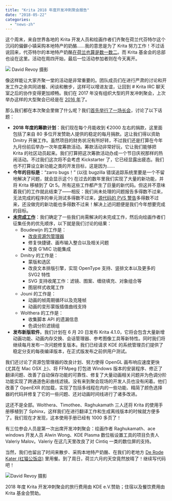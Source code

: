 ```yaml
---
title: "Krita 2018 年度开发冲刺聚会报告"
date: "2018-05-22"
categories: 
  - "news-zh"
---
```


这个周末，来自世界各地的 Krita 开发人员和绘画作者们齐聚在荷兰代芬特尔这个沉闷的偏僻小镇采购本地特产的奶酪……我的意思是为了 Krita 努力工作！不过话说回来，代芬特尔的本地特产奶酪[在荷兰也算是数一数二](http://www.kaashandel-debrink.nl/)。而 Krita 基金会的总部也设在这里。活动在周四开始，最后一位活动参加者则在今天离开。

[![](/images/posts/2018/2018-05_Krita-sprint_Deventer-1024x345.jpg)](https://krita.org/wp-content/uploads/2018/05/2018-05_Krita-sprint_Deventer.jpg) David Revoy 摄影

像这样能让大家齐聚一堂的活动是非常重要的。团队成员们在进行严肃的讨论和开发工作之余共同进餐、闲谈和散步，这样可以增进友谊，让回到 # Krita IRC 聊天室之后的协作变得更加顺畅。我们在 2017 年没有组织大型的开发冲刺聚会，上次举办这样的大型聚会已经是在 [2016 年](https://krita.org/en/item/2016-krita-sprint-day-1/)了。

那么我们都在本次聚会里做了什么呢？我们[首先举行了一场长会](https://files.kde.org/krita/krita_meeting_docs/Other%20Meetings/2018%20Krita%20Sprint%20Meeting.odt)，讨论了以下话题：

- **2018 年度的筹款计划**：我们现在每个月能收到 €2000 左右的捐款，这里面包括了来自 80 多位开发赞助人提供的稳定的每月捐款。这让我们得以资助 Dmitry 开展工作。虽然项目的财务状况有所好转，不过我们还是打算在今年九月份前后举办一次年度筹款活动。筹款活动非常好玩，它让我们能够把 Krita 的社区动员起来。我们打算把这次筹款活动办成一个节日庆祝那样的热闹活动。不过我们这次将不会考虑 Kickstarter 了，它已经显露出疲态。我们也不打算设立新功能之类的开发目标，这是因为……
- **今年的目标是**：“zarro bugs！” (以往 bugzilla 错误追踪系统里要是一个不留地解决了问题，就会显示这个) 在过去的数年里我们实现了大量的新功能，并将 Krita 移植到了 Qt 5。所有这些工作都产生了巨量的新代码。但这并不意味着我们的工作就此结束了——相反：我们尚未处理的问题报告多得数不过来，无法完成的程序的单元测试多得数不过来，[源代码的 PVS 警告](https://www.viva64.com/en/b/0569/)多得数不过来，还没做完的新功能也多得数不过来！解决上述问题便是我们今年想要完成的目标。
- [**未完成工作**](https://phabricator.kde.org/T8758)：我们确定了一些我们尚需解决的未完成工作，然后向绘画作者们征集任务的优先顺序，以下就是我们讨论的结果：
    - Boudewijn 的工作是：
        - [改良资源包管理器](https://phabricator.kde.org/T379)
        - 修复快捷键、画布输入整合以及相关问题
        - 改良 G'MIC 功能集成
    - Dmitry 的工作是：
        - 蒙版和选区
        - 改良文本排版引擎，实现 OpenType 支持、竖排文本以及更多的 SVG2 特性
        - SVG 支持收尾工作：滤镜、图案、缠绕填充、对象组合等
        - 图层样式收尾工作
    - Jouni 的工作是：
        - 动画的帧周期循环以及克隆帧
        - 动画的变形蒙版插值曲线支持
    - Wolthera 的工作是：
        - 收集脚本 API 的遗漏信息
        - 色调分阶滤镜组
- **发布新版软件**。我们计划在 6 月 20 日发布 Krita 4.1.0，它将会包含大量新增动画功能、动画内存交换、会话管理器、参考图像工具等新特性。同时我们将继续每月发布一次问题修复版本。我们已经请求 KDE 的系统管理员们提供了稳定分支的每夜编译版本，在正式版发布之前供用户测试。

我们还讨论了资源包管理器的改良计划、努力使得 OpenGL 画布响应速度更快 (尤其在 Mac OSX 上)、将 FFMpeg 打包进 Windows 版本的安装程序、修正了翻译问题、改善了自动保存功能的可靠性、修复了大量动画相关问题并为色调分阶功能实现了跨通道色彩曲线滤镜。没有来到聚会现场的开发人员也没有闲着。他们改善了 OpenEXR 的加载，实现了包括多线程在内的一些功能、精简了颜色选择器的代码并修复了它的一些问题、还对动画时间线进行了诸多改进。

这还不是全部。Wolthera、Timothee、Raghukamath 三人还将 Krita 的使用手册移植到了 Sphinx，这样我们在进行翻译工作和生成离线版本的时候就方便多了。我们现在才发现，这本使用手册已经有 1000 多页了！

有三位参会人员是第一次出席开发冲刺聚会：绘画作者 Raghukamath、ace windows 开发人员 Alwin Wong、KDE Plasma 数位板设置工具的项目负责人 Valeriy Malov。Valeriy 在这几天里改良了对 Cintiq 一类的数位屏的支持。

当然，我们也留出了时间来散步、采购本地特产奶酪、在我们的老地方 [De Rode Kater (红猫公饭店)](http://www.derodekater.nu/) 里用餐。到了周日，荷兰六月的天空竟然放晴了！继续写代码吧！

[![](/images/posts/2018/rode_kater-1024x529.jpg)](https://krita.org/wp-content/uploads/2018/05/rode_kater.jpg)David Revoy 摄影

2018 年度 Krita 开发冲刺聚会的旅行费用由 KDE e.V.赞助；住宿以及餐饮费用由 Krita 基金会赞助。
